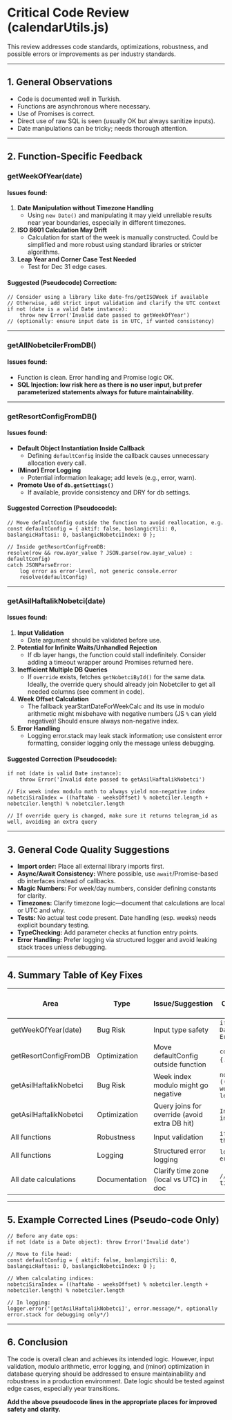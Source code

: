 # Critical Code Review (calendarUtils.js)

This review addresses code standards, optimizations, robustness, and possible errors or improvements as per industry standards.

---

## 1. General Observations
- Code is documented well in Turkish.
- Functions are asynchronous where necessary.
- Use of Promises is correct.
- Direct use of raw SQL is seen (usually OK but always sanitize inputs).
- Date manipulations can be tricky; needs thorough attention.

---

## 2. Function-Specific Feedback

### getWeekOfYear(date)

#### Issues found:

1. **Date Manipulation without Timezone Handling**
   - Using `new Date()` and manipulating it may yield unreliable results near year boundaries, especially in different timezones.
2. **ISO 8601 Calculation May Drift**
   - Calculation for start of the week is manually constructed. Could be simplified and more robust using standard libraries or stricter algorithms.
3. **Leap Year and Corner Case Test Needed**
   - Test for Dec 31 edge cases.

#### Suggested (Pseudocode) Correction:
```pseudocode
// Consider using a library like date-fns/getISOWeek if available
// Otherwise, add strict input validation and clarify the UTC context
if not (date is a valid Date instance):
    throw new Error('Invalid date passed to getWeekOfYear')
// (optionally: ensure input date is in UTC, if wanted consistency)
```

---

### getAllNobetcilerFromDB()

#### Issues found:

- Function is clean. Error handling and Promise logic OK.
- **SQL Injection: low risk here as there is no user input, but prefer parameterized statements always for future maintainability.**

---

### getResortConfigFromDB()

#### Issues found:

- **Default Object Instantiation Inside Callback**
    - Defining `defaultConfig` inside the callback causes unnecessary allocation every call.
- **(Minor) Error Logging**
    - Potential information leakage; add levels (e.g., error, warn).
- **Promote Use of `db.getSettings()`**
    - If available, provide consistency and DRY for db settings.

#### Suggested Correction (Pseudocode):
```pseudocode
// Move defaultConfig outside the function to avoid reallocation, e.g.
const defaultConfig = { aktif: false, baslangicYili: 0, baslangicHaftasi: 0, baslangicNobetciIndex: 0 };

// Inside getResortConfigFromDB:
resolve(row && row.ayar_value ? JSON.parse(row.ayar_value) : defaultConfig)
catch JSONParseError:
    log error as error-level, not generic console.error
    resolve(defaultConfig)
```

---

### getAsilHaftalikNobetci(date)

#### Issues found:

1. **Input Validation**
    - Date argument should be validated before use.
2. **Potential for Infinite Waits/Unhandled Rejection**
    - If db layer hangs, the function could stall indefinitely. Consider adding a timeout wrapper around Promises returned here.
3. **Inefficient Multiple DB Queries**
    - If `override` exists, fetches `getNobetciById()` for the same data. Ideally, the override query should already join Nobetciler to get all needed columns (see comment in code).
4. **Week Offset Calculation**
    - The fallback yearStartDateForWeekCalc and its use in modulo arithmetic might misbehave with negative numbers (JS `%` can yield negative)! Should ensure always non-negative index.
5. **Error Handling**
    - Logging error.stack may leak stack information; use consistent error formatting, consider logging only the message unless debugging.

#### Suggested Correction (Pseudocode):

```pseudocode
if not (date is valid Date instance):
    throw Error('Invalid date passed to getAsilHaftalikNobetci')

// Fix week index modulo math to always yield non-negative index
nobetciSiraIndex = ((haftaNo - weeksOffset) % nobetciler.length + nobetciler.length) % nobetciler.length

// If override query is changed, make sure it returns telegram_id as well, avoiding an extra query
```

---

## 3. General Code Quality Suggestions

- **Import order:** Place all external library imports first.
- **Async/Await Consistency:** Where possible, use `await`/Promise-based db interfaces instead of callbacks.
- **Magic Numbers:** For week/day numbers, consider defining constants for clarity.
- **Timezones:** Clarify timezone logic—document that calculations are local or UTC and why.
- **Tests:** No actual test code present. Date handling (esp. weeks) needs explicit boundary testing.
- **TypeChecking:** Add parameter checks at function entry points.
- **Error Handling:** Prefer logging via structured logger and avoid leaking stack traces unless debugging.

---

## 4. Summary Table of Key Fixes

| Area                            | Type          | Issue/Suggestion                                                       | Pseudocode Correction (Add only these lines)                                       |
|----------------------------------|--------------|-----------------------------------------------------------------------|------------------------------------------------------------------------------------|
| getWeekOfYear(date)              | Bug Risk     | Input type safety                                                      | `if not (date is Date): throw Error('Invalid date')`                               |
| getResortConfigFromDB            | Optimization | Move defaultConfig outside function                                    | `const defaultConfig = {...};` (globals)                                           |
| getAsilHaftalikNobetci           | Bug Risk     | Week index modulo might go negative                                    | `nobetciSiraIndex = ((haftaNo - weeksOffset) % len + len) % len`                   |
| getAsilHaftalikNobetci           | Optimization | Query joins for override (avoid extra DB hit)                          | `Include telegram_id in override query`                                             |
| All functions                    | Robustness   | Input validation                                                       | `if invalid param: throw Error('...')`                                             |
| All functions                    | Logging      | Structured error logging                                               | `logger.error('[msg]', err.message)`                                               |
| All date calculations            | Documentation| Clarify time zone (local vs UTC) in doc                                | `// All dates in local time (or UTC).`                                             |

---

## 5. Example Corrected Lines (Pseudo-code Only)

```pseudocode
// Before any date ops:
if not (date is a Date object): throw Error('Invalid date')

// Move to file head:
const defaultConfig = { aktif: false, baslangicYili: 0, baslangicHaftasi: 0, baslangicNobetciIndex: 0 };

// When calculating indices:
nobetciSiraIndex = ((haftaNo - weeksOffset) % nobetciler.length + nobetciler.length) % nobetciler.length

// In logging:
logger.error('[getAsilHaftalikNobetci]', error.message/*, optionally error.stack for debugging only*/)
```

---

## 6. Conclusion

The code is overall clean and achieves its intended logic. However, input validation, modulo arithmetic, error logging, and (minor) optimization in database querying should be addressed to ensure maintainability and robustness in a production environment. Date logic should be tested against edge cases, especially year transitions.

**Add the above pseudocode lines in the appropriate places for improved safety and clarity.**